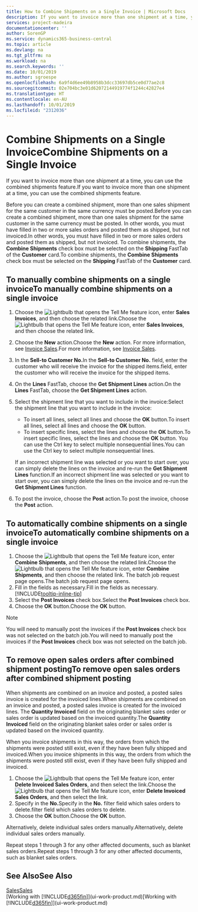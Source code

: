 ```yaml
---
title: How to Combine Shipments on a Single Invoice | Microsoft Docs
description: If you want to invoice more than one shipment at a time, you can use the combined shipments feature.
services: project-madeira
documentationcenter: ''
author: SorenGP
ms.service: dynamics365-business-central
ms.topic: article
ms.devlang: na
ms.tgt_pltfrm: na
ms.workload: na
ms.search.keywords: ''
ms.date: 10/01/2019
ms.author: sgroespe
ms.openlocfilehash: 6a9f4d6ee49b8958b3dcc33697db5ce0d77ae2c8
ms.sourcegitcommit: 02e704bc3e01d62072144919774f1244c42827e4
ms.translationtype: HT
ms.contentlocale: en-AU
ms.lasthandoff: 10/01/2019
ms.locfileid: "2312036"
---
```

# <a name="combine-shipments-on-a-single-invoice"></a><span data-ttu-id="3f4b4-103">Combine Shipments on a Single Invoice</span><span class="sxs-lookup"><span data-stu-id="3f4b4-103">Combine Shipments on a Single Invoice</span></span>
<span data-ttu-id="3f4b4-104">If you want to invoice more than one shipment at a time, you can use the combined shipments feature.</span><span class="sxs-lookup"><span data-stu-id="3f4b4-104">If you want to invoice more than one shipment at a time, you can use the combined shipments feature.</span></span>  

 <span data-ttu-id="3f4b4-105">Before you can create a combined shipment, more than one sales shipment for the same customer in the same currency must be posted.</span><span class="sxs-lookup"><span data-stu-id="3f4b4-105">Before you can create a combined shipment, more than one sales shipment for the same customer in the same currency must be posted.</span></span> <span data-ttu-id="3f4b4-106">In other words, you must have filled in two or more sales orders and posted them as shipped, but not invoiced.</span><span class="sxs-lookup"><span data-stu-id="3f4b4-106">In other words, you must have filled in two or more sales orders and posted them as shipped, but not invoiced.</span></span> <span data-ttu-id="3f4b4-107">To combine shipments, the **Combine Shipments** check box must be selected on the **Shipping** FastTab of the **Customer** card.</span><span class="sxs-lookup"><span data-stu-id="3f4b4-107">To combine shipments, the **Combine Shipments** check box must be selected on the **Shipping** FastTab of the **Customer** card.</span></span>  

## <a name="to-manually-combine-shipments-on-a-single-invoice"></a><span data-ttu-id="3f4b4-108">To manually combine shipments on a single invoice</span><span class="sxs-lookup"><span data-stu-id="3f4b4-108">To manually combine shipments on a single invoice</span></span>  
1. <span data-ttu-id="3f4b4-109">Choose the ![Lightbulb that opens the Tell Me feature](media/ui-search/search_small.png "Tell me what you want to do") icon, enter **Sales Invoices**, and then choose the related link.</span><span class="sxs-lookup"><span data-stu-id="3f4b4-109">Choose the ![Lightbulb that opens the Tell Me feature](media/ui-search/search_small.png "Tell me what you want to do") icon, enter **Sales Invoices**, and then choose the related link.</span></span>  
2. <span data-ttu-id="3f4b4-110">Choose the **New** action.</span><span class="sxs-lookup"><span data-stu-id="3f4b4-110">Choose the **New** action.</span></span> <span data-ttu-id="3f4b4-111">For more information, see [Invoice Sales](sales-how-invoice-sales.md).</span><span class="sxs-lookup"><span data-stu-id="3f4b4-111">For more information, see [Invoice Sales](sales-how-invoice-sales.md).</span></span>
3. <span data-ttu-id="3f4b4-112">In the **Sell-to Customer No.**</span><span class="sxs-lookup"><span data-stu-id="3f4b4-112">In the **Sell-to Customer No.**</span></span> <span data-ttu-id="3f4b4-113">field, enter the customer who will receive the invoice for the shipped items.</span><span class="sxs-lookup"><span data-stu-id="3f4b4-113">field, enter the customer who will receive the invoice for the shipped items.</span></span>  
4. <span data-ttu-id="3f4b4-114">On the **Lines** FastTab, choose the **Get Shipment Lines** action.</span><span class="sxs-lookup"><span data-stu-id="3f4b4-114">On the **Lines** FastTab, choose the **Get Shipment Lines** action.</span></span>  
5. <span data-ttu-id="3f4b4-115">Select the shipment line that you want to include in the invoice:</span><span class="sxs-lookup"><span data-stu-id="3f4b4-115">Select the shipment line that you want to include in the invoice:</span></span>  

    - <span data-ttu-id="3f4b4-116">To insert all lines, select all lines and choose the **OK** button.</span><span class="sxs-lookup"><span data-stu-id="3f4b4-116">To insert all lines, select all lines and choose the **OK** button.</span></span>  
    - <span data-ttu-id="3f4b4-117">To insert specific lines, select the lines and choose the **OK** button.</span><span class="sxs-lookup"><span data-stu-id="3f4b4-117">To insert specific lines, select the lines and choose the **OK** button.</span></span> <span data-ttu-id="3f4b4-118">You can use the Ctrl key to select multiple nonsequential lines.</span><span class="sxs-lookup"><span data-stu-id="3f4b4-118">You can use the Ctrl key to select multiple nonsequential lines.</span></span>  

    <span data-ttu-id="3f4b4-119">If an incorrect shipment line was selected or you want to start over, you can simply delete the lines on the invoice and re-run the **Get Shipment Lines** function.</span><span class="sxs-lookup"><span data-stu-id="3f4b4-119">If an incorrect shipment line was selected or you want to start over, you can simply delete the lines on the invoice and re-run the **Get Shipment Lines** function.</span></span>  
7. <span data-ttu-id="3f4b4-120">To post the invoice, choose the **Post** action.</span><span class="sxs-lookup"><span data-stu-id="3f4b4-120">To post the invoice, choose the **Post** action.</span></span>  

## <a name="to-automatically-combine-shipments-on-a-single-invoice"></a><span data-ttu-id="3f4b4-121">To automatically combine shipments on a single invoice</span><span class="sxs-lookup"><span data-stu-id="3f4b4-121">To automatically combine shipments on a single invoice</span></span>  
1. <span data-ttu-id="3f4b4-122">Choose the ![Lightbulb that opens the Tell Me feature](media/ui-search/search_small.png "Tell me what you want to do") icon, enter **Combine Shipments**, and then choose the related link.</span><span class="sxs-lookup"><span data-stu-id="3f4b4-122">Choose the ![Lightbulb that opens the Tell Me feature](media/ui-search/search_small.png "Tell me what you want to do") icon, enter **Combine Shipments**, and then choose the related link.</span></span> <span data-ttu-id="3f4b4-123">The batch job request page opens.</span><span class="sxs-lookup"><span data-stu-id="3f4b4-123">The batch job request page opens.</span></span>  
2. <span data-ttu-id="3f4b4-124">Fill in the fields as necessary.</span><span class="sxs-lookup"><span data-stu-id="3f4b4-124">Fill in the fields as necessary.</span></span> [!INCLUDE[tooltip-inline-tip](includes/tooltip-inline-tip_md.md)]
3. <span data-ttu-id="3f4b4-125">Select the **Post Invoices** check box.</span><span class="sxs-lookup"><span data-stu-id="3f4b4-125">Select the **Post Invoices** check box.</span></span>  
4.  <span data-ttu-id="3f4b4-126">Choose the **OK** button.</span><span class="sxs-lookup"><span data-stu-id="3f4b4-126">Choose the **OK** button.</span></span>  

> [!NOTE]  
>  <span data-ttu-id="3f4b4-127">You will need to manually post the invoices if the **Post Invoices** check box was not selected on the batch job.</span><span class="sxs-lookup"><span data-stu-id="3f4b4-127">You will need to manually post the invoices if the **Post Invoices** check box was not selected on the batch job.</span></span>  

## <a name="to-remove-open-sales-orders-after-combined-shipment-posting"></a><span data-ttu-id="3f4b4-128">To remove open sales orders after combined shipment posting</span><span class="sxs-lookup"><span data-stu-id="3f4b4-128">To remove open sales orders after combined shipment posting</span></span> 
<span data-ttu-id="3f4b4-129">When shipments are combined on an invoice and posted, a posted sales invoice is created for the invoiced lines.</span><span class="sxs-lookup"><span data-stu-id="3f4b4-129">When shipments are combined on an invoice and posted, a posted sales invoice is created for the invoiced lines.</span></span> <span data-ttu-id="3f4b4-130">The **Quantity Invoiced** field on the originating blanket sales order or sales order is updated based on the invoiced quantity.</span><span class="sxs-lookup"><span data-stu-id="3f4b4-130">The **Quantity Invoiced** field on the originating blanket sales order or sales order is updated based on the invoiced quantity.</span></span>  

<span data-ttu-id="3f4b4-131">When you invoice shipments in this way, the orders from which the shipments were posted still exist, even if they have been fully shipped and invoiced.</span><span class="sxs-lookup"><span data-stu-id="3f4b4-131">When you invoice shipments in this way, the orders from which the shipments were posted still exist, even if they have been fully shipped and invoiced.</span></span>   

1. <span data-ttu-id="3f4b4-132">Choose the ![Lightbulb that opens the Tell Me feature](media/ui-search/search_small.png "Tell me what you want to do") icon, enter **Delete Invoiced Sales Orders**, and then select the link.</span><span class="sxs-lookup"><span data-stu-id="3f4b4-132">Choose the ![Lightbulb that opens the Tell Me feature](media/ui-search/search_small.png "Tell me what you want to do") icon, enter **Delete Invoiced Sales Orders**, and then select the link.</span></span>  
2. <span data-ttu-id="3f4b4-133">Specify in the **No.**</span><span class="sxs-lookup"><span data-stu-id="3f4b4-133">Specify in the **No.**</span></span> <span data-ttu-id="3f4b4-134">filter field which sales orders to delete.</span><span class="sxs-lookup"><span data-stu-id="3f4b4-134">filter field which sales orders to delete.</span></span>  
3. <span data-ttu-id="3f4b4-135">Choose the **OK** button.</span><span class="sxs-lookup"><span data-stu-id="3f4b4-135">Choose the **OK** button.</span></span>  

<span data-ttu-id="3f4b4-136">Alternatively, delete individual sales orders manually.</span><span class="sxs-lookup"><span data-stu-id="3f4b4-136">Alternatively, delete individual sales orders manually.</span></span>  

<span data-ttu-id="3f4b4-137">Repeat steps 1 through 3 for any other affected documents, such as blanket sales orders.</span><span class="sxs-lookup"><span data-stu-id="3f4b4-137">Repeat steps 1 through 3 for any other affected documents, such as blanket sales orders.</span></span>

## <a name="see-also"></a><span data-ttu-id="3f4b4-138">See Also</span><span class="sxs-lookup"><span data-stu-id="3f4b4-138">See Also</span></span>  
[<span data-ttu-id="3f4b4-139">Sales</span><span class="sxs-lookup"><span data-stu-id="3f4b4-139">Sales</span></span>](sales-manage-sales.md)  
<span data-ttu-id="3f4b4-140">[Working with [!INCLUDE[d365fin](includes/d365fin_md.md)]](ui-work-product.md)</span><span class="sxs-lookup"><span data-stu-id="3f4b4-140">[Working with [!INCLUDE[d365fin](includes/d365fin_md.md)]](ui-work-product.md)</span></span>
